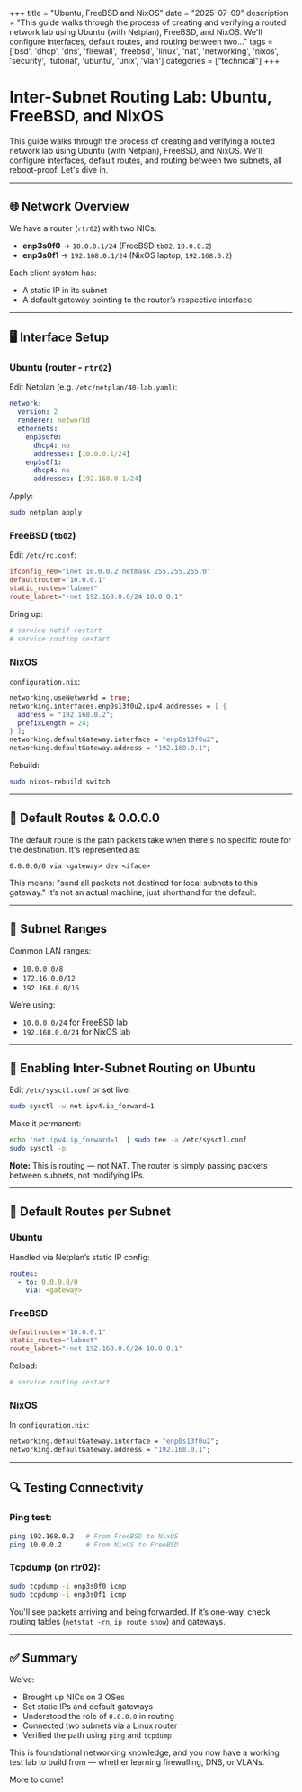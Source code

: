 +++
title = "Ubuntu, FreeBSD and NixOS"
date = "2025-07-09"
description = "This guide walks through the process of creating and verifying a routed network lab using Ubuntu (with Netplan), FreeBSD, and NixOS. We'll configure interfaces, default routes, and routing between two..."
tags = ['bsd', 'dhcp', 'dns', 'firewall', 'freebsd', 'linux', 'nat', 'networking', 'nixos', 'security', 'tutorial', 'ubuntu', 'unix', 'vlan']
categories = ["technical"]
+++

# Inter-Subnet Routing Lab: Ubuntu, FreeBSD, and NixOS

This guide walks through the process of creating and verifying a routed network lab using Ubuntu (with Netplan), FreeBSD, and NixOS. We'll configure interfaces, default routes, and routing between two subnets, all reboot-proof. Let's dive in.

---

## 🌐 Network Overview

We have a router (`rtr02`) with two NICs:

- **enp3s0f0** → `10.0.0.1/24` (FreeBSD `tb02`, `10.0.0.2`)
- **enp3s0f1** → `192.168.0.1/24` (NixOS laptop, `192.168.0.2`)

Each client system has:

- A static IP in its subnet
- A default gateway pointing to the router’s respective interface

---

## 🖥️ Interface Setup

### Ubuntu (router - `rtr02`)

Edit Netplan (e.g. `/etc/netplan/40-lab.yaml`):

```yaml
network:
  version: 2
  renderer: networkd
  ethernets:
    enp3s0f0:
      dhcp4: no
      addresses: [10.0.0.1/24]
    enp3s0f1:
      dhcp4: no
      addresses: [192.168.0.1/24]
```

Apply:

```bash
sudo netplan apply
```

### FreeBSD (`tb02`)

Edit `/etc/rc.conf`:

```conf
ifconfig_re0="inet 10.0.0.2 netmask 255.255.255.0"
defaultrouter="10.0.0.1"
static_routes="labnet"
route_labnet="-net 192.168.0.0/24 10.0.0.1"
```

Bring up:

```sh
# service netif restart
# service routing restart
```

### NixOS

`configuration.nix`:

```nix
networking.useNetworkd = true;
networking.interfaces.enp0s13f0u2.ipv4.addresses = [ {
  address = "192.168.0.2";
  prefixLength = 24;
} ];
networking.defaultGateway.interface = "enp0s13f0u2";
networking.defaultGateway.address = "192.168.0.1";
```

Rebuild:

```bash
sudo nixos-rebuild switch
```

---

## 🚪 Default Routes & 0.0.0.0

The default route is the path packets take when there's no specific route for the destination. It's represented as:

```none
0.0.0.0/0 via <gateway> dev <iface>
```

This means: "send all packets not destined for local subnets to this gateway." It’s not an actual machine, just shorthand for the default.

---

## 🧮 Subnet Ranges

Common LAN ranges:

- `10.0.0.0/8`
- `172.16.0.0/12`
- `192.168.0.0/16`

We’re using:

- `10.0.0.0/24` for FreeBSD lab
- `192.168.0.0/24` for NixOS lab

---

## 🔁 Enabling Inter-Subnet Routing on Ubuntu

Edit `/etc/sysctl.conf` or set live:

```bash
sudo sysctl -w net.ipv4.ip_forward=1
```

Make it permanent:

```bash
echo 'net.ipv4.ip_forward=1' | sudo tee -a /etc/sysctl.conf
sudo sysctl -p
```

**Note:** This is routing — not NAT. The router is simply passing packets between subnets, not modifying IPs.

---

## 🧭 Default Routes per Subnet

### Ubuntu

Handled via Netplan’s static IP config:

```yaml
routes:
  - to: 0.0.0.0/0
    via: <gateway>
```

### FreeBSD

```conf
defaultrouter="10.0.0.1"
static_routes="labnet"
route_labnet="-net 192.168.0.0/24 10.0.0.1"
```

Reload:

```sh
# service routing restart
```

### NixOS

In `configuration.nix`:

```nix
networking.defaultGateway.interface = "enp0s13f0u2";
networking.defaultGateway.address = "192.168.0.1";
```

---

## 🔍 Testing Connectivity

### Ping test:

```sh
ping 192.168.0.2   # From FreeBSD to NixOS
ping 10.0.0.2      # From NixOS to FreeBSD
```

### Tcpdump (on rtr02):

```bash
sudo tcpdump -i enp3s0f0 icmp
sudo tcpdump -i enp3s0f1 icmp
```

You'll see packets arriving and being forwarded. If it’s one-way, check routing tables (`netstat -rn`, `ip route show`) and gateways.

---

## ✅ Summary

We’ve:

- Brought up NICs on 3 OSes
- Set static IPs and default gateways
- Understood the role of `0.0.0.0` in routing
- Connected two subnets via a Linux router
- Verified the path using `ping` and `tcpdump`

This is foundational networking knowledge, and you now have a working test lab to build from — whether learning firewalling, DNS, or VLANs.

More to come!

